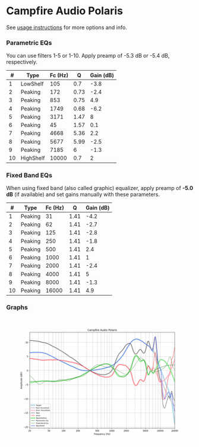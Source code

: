 # Campfire Audio Polaris
See [usage instructions](https://github.com/jaakkopasanen/AutoEq#usage) for more options and info.

### Parametric EQs
You can use filters 1-5 or 1-10. Apply preamp of -5.3 dB or -5.4 dB, respectively.

|   # | Type      |   Fc (Hz) |    Q |   Gain (dB) |
|-----|-----------|-----------|------|-------------|
|   1 | LowShelf  |       105 | 0.7  |        -3.8 |
|   2 | Peaking   |       172 | 0.73 |        -2.4 |
|   3 | Peaking   |       853 | 0.75 |         4.9 |
|   4 | Peaking   |      1749 | 0.68 |        -6.2 |
|   5 | Peaking   |      3171 | 1.47 |         8   |
|   6 | Peaking   |        45 | 1.57 |         0.1 |
|   7 | Peaking   |      4668 | 5.36 |         2.2 |
|   8 | Peaking   |      5677 | 5.99 |        -2.5 |
|   9 | Peaking   |      7185 | 6    |        -1.3 |
|  10 | HighShelf |     10000 | 0.7  |         2   |

### Fixed Band EQs
When using fixed band (also called graphic) equalizer, apply preamp of **-5.0 dB** (if available) and set gains manually with these parameters.

|   # | Type    |   Fc (Hz) |    Q |   Gain (dB) |
|-----|---------|-----------|------|-------------|
|   1 | Peaking |        31 | 1.41 |        -4.2 |
|   2 | Peaking |        62 | 1.41 |        -2.7 |
|   3 | Peaking |       125 | 1.41 |        -2.8 |
|   4 | Peaking |       250 | 1.41 |        -1.8 |
|   5 | Peaking |       500 | 1.41 |         2.4 |
|   6 | Peaking |      1000 | 1.41 |         1   |
|   7 | Peaking |      2000 | 1.41 |        -2.4 |
|   8 | Peaking |      4000 | 1.41 |         5   |
|   9 | Peaking |      8000 | 1.41 |        -1.3 |
|  10 | Peaking |     16000 | 1.41 |         4.9 |

### Graphs
![](./Campfire%20Audio%20Polaris.png)
